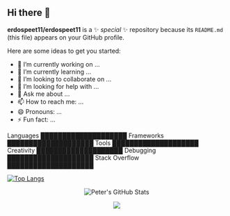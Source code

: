 ## Hi there 👋


**erdospeet11/erdospeet11** is a ✨ _special_ ✨ repository because its `README.md` (this file) appears on your GitHub profile.

Here are some ideas to get you started:

- 🔭 I’m currently working on ...
- 🌱 I’m currently learning ...
- 👯 I’m looking to collaborate on ...
- 🤔 I’m looking for help with ...
- 💬 Ask me about ...
- 📫 How to reach me: ...
- 😄 Pronouns: ...
- ⚡ Fun fact: ...

Languages     ████████████████████ 
Frameworks    ████████████████████ 
Tools         ████████████████████ 
Creativity    ████████████████████ 
Debugging     ████████████████████ 
Stack Overflow ████████████████████

[![Top Langs](https://github-readme-stats.vercel.app/api/top-langs/?username=erdospeet11&layout=donut-vertical)](https://github.com/erdospeet11/github-readme-stats)

<div align="center">
  <img src="https://github-readme-stats.vercel.app/api?username=erdospeet11&show_icons=true&theme=radical" alt="Peter's GitHub Stats" />
</div>

<p align="center">
  <a href="https://skillicons.dev">
    <img src="https://skillicons.dev/icons?i=figma,azure,blender,c#,css,dotnet,flask,githubactions,godot,graphql,html,js,lua,mint,neovimn,nodejs,postgres,postman,py,react,sqlite,supabase,svelte,threejs,terraform,unity,vscode,webpack" />
  </a>
</p>
